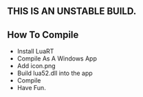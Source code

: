 ## THIS IS AN UNSTABLE BUILD.

## How To Compile
- Install LuaRT
- Compile As A Windows App
- Add icon.png
- Build lua52.dll into the app
- Compile
- Have Fun.